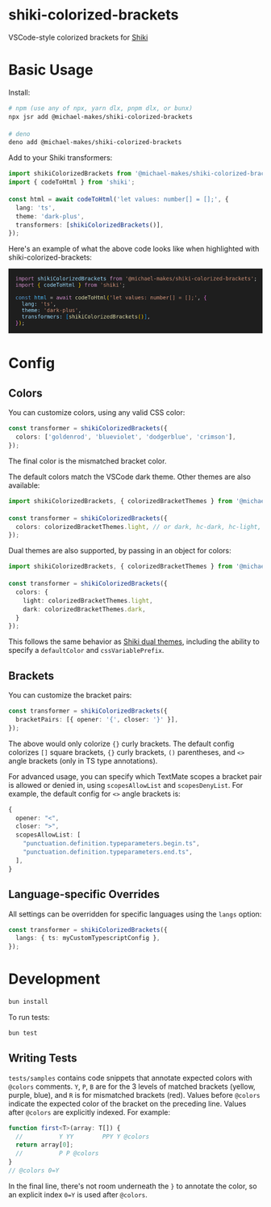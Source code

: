 # shiki-colorized-brackets

VSCode-style colorized brackets for [Shiki](https://shiki.style)

# Basic Usage

Install:
```bash
# npm (use any of npx, yarn dlx, pnpm dlx, or bunx)
npx jsr add @michael-makes/shiki-colorized-brackets

# deno
deno add @michael-makes/shiki-colorized-brackets
```

Add to your Shiki transformers:
```ts
import shikiColorizedBrackets from '@michael-makes/shiki-colorized-brackets';
import { codeToHtml } from 'shiki';

const html = await codeToHtml('let values: number[] = [];', {
  lang: 'ts',
  theme: 'dark-plus',
  transformers: [shikiColorizedBrackets()],
});
```

Here's an example of what the above code looks like when highlighted with shiki-colorized-brackets:

<img src="./examples/default.png" alt="The above code snippet highlighted with shiki-colorized-brackets">

# Config

## Colors

You can customize colors, using any valid CSS color:

```ts
const transformer = shikiColorizedBrackets({
  colors: ['goldenrod', 'blueviolet', 'dodgerblue', 'crimson'],
});
```

The final color is the mismatched bracket color.

The default colors match the VSCode dark theme. Other themes are also available:

```ts
import shikiColorizedBrackets, { colorizedBracketThemes } from '@michael-makes/shiki-colorized-brackets';

const transformer = shikiColorizedBrackets({
  colors: colorizedBracketThemes.light, // or dark, hc-dark, hc-light, solarized-dark
});
```

Dual themes are also supported, by passing in an object for colors:

```ts
import shikiColorizedBrackets, { colorizedBracketThemes } from '@michael-makes/shiki-colorized-brackets';

const transformer = shikiColorizedBrackets({
  colors: {
    light: colorizedBracketThemes.light,
    dark: colorizedBracketThemes.dark,
  }
});
```

This follows the same behavior as [Shiki dual themes](https://shiki.style/guide/dual-themes), including the ability to specify a `defaultColor` and `cssVariablePrefix`.

## Brackets

You can customize the bracket pairs:

```ts
const transformer = shikiColorizedBrackets({
  bracketPairs: [{ opener: '{', closer: '}' }],
});
```

The above would only colorize `{}` curly brackets. The default config colorizes `[]` square brackets, `{}` curly brackets, `()` parentheses, and `<>` angle brackets (only in TS type annotations).

For advanced usage, you can specify which TextMate scopes a bracket pair is allowed or denied in, using `scopesAllowList` and `scopesDenyList`. For example, the default config for `<>` angle brackets is:

```ts
{
  opener: "<",
  closer: ">",
  scopesAllowList: [
    "punctuation.definition.typeparameters.begin.ts",
    "punctuation.definition.typeparameters.end.ts",
  ],
}
```

## Language-specific Overrides

All settings can be overridden for specific languages using the `langs` option:

```ts
const transformer = shikiColorizedBrackets({
  langs: { ts: myCustomTypescriptConfig },
});
```

# Development

```bash
bun install
```

To run tests:

```bash
bun test
```

## Writing Tests

`tests/samples` contains code snippets that annotate expected colors with `@colors` comments. `Y`, `P`, `B` are for the 3 levels of matched brackets (yellow, purple, blue), and `R` is for mismatched brackets (red). Values before `@colors` indicate the expected color of the bracket on the preceding line. Values after `@colors` are explicitly indexed. For example:

```ts
function first<T>(array: T[]) {
  //          Y YY        PPY Y @colors
  return array[0];
  //          P P @colors
}
// @colors 0=Y
```

In the final line, there's not room underneath the `}` to annotate the color, so an explicit index `0=Y` is used after `@colors`.
